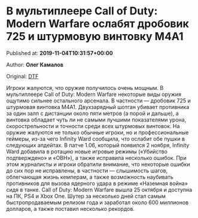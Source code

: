 
# В мультиплеере Call of Duty: Modern Warfare ослабят дробовик 725 и штурмовую винтовку M4A1

Published at: **2019-11-04T10:31:57+00:00**

Author: **Олег Камалов**

Original: [DTF](https://dtf.ru/games/79423-v-multipleere-call-of-duty-modern-warfare-oslabyat-drobovik-725-i-shturmovuyu-vintovku-m4a1)

Игроки жалуются, что оружие получилось очень мощным.
В мультиплеере Call of Duty: Modern Warfare некоторые виды оружия ощутимо сильнее остального арсенала. В частности — дробовик 725 и штурмовая винтовка М4А1.
Двухзарядный шотган убивает противника за один залп с дистанции около пяти метров (а порой и дальше), а винтовка обладает чуть ли не самыми лучшими показателями урона, скорострельности и точности среди всех штурмовых винтовок.
На оружие жалуются не только обычные игроки, но и профессиональные геймеры, из-за чего Infinity Ward сообщила, что ослабит обе пушки в следующих апдейтах.
В патче 1.06, который появился 2 ноября, Infinity Ward добавила в ротацию новые игровые режимы («Убийство подтверждено» и «ОВН»), а также исправила несколько ошибок.
При этом журналисты и игроки обратили внимание, что некоторые ошибки до сих пор не исправлены, в частности — слышимость шагов, облегчающая жизнь кемперам, а также возможность наубивать противников для вызова ядерного удара в режиме «Наземная война» сидя в танке.
Call of Duty: Modern Warfare вышла 25 октября и доступна на ПК, PS4 и Xbox One. Шутер за несколько дней стал самым быстропродаваемым релизом года и заработал около 600 миллионов долларов, а также поставил несколько рекордов.
